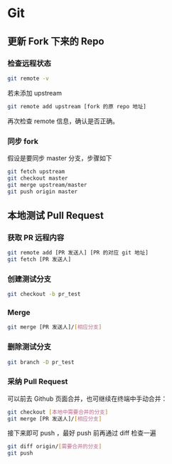 # Git

## 更新 Fork 下来的 Repo

### 检查远程状态

```bash
git remote -v
```

若未添加 upstream

```bash
git remote add upstream [fork 的原 repo 地址]
```

再次检查 remote 信息，确认是否正确。

### 同步 fork

假设是要同步 master 分支，步骤如下

```bash
git fetch upstream
git checkout master
git merge upstream/master
git push origin master
```

## 本地测试 Pull Request

### 获取 PR 远程内容

```bash
git remote add [PR 发送人] [PR 的对应 git 地址]
git fetch [PR 发送人]
```
### 创建测试分支

```bash
git checkout -b pr_test
```

### Merge

```bash
git merge [PR 发送人]/[相应分支]
```

### 删除测试分支

```bash
git branch -D pr_test
```

### 采纳 Pull Request

可以前去 Github 页面合并，也可继续在终端中手动合并：

```bash
git checkout [本地中需要合并的分支]
git merge [PR 发送人]/[相应分支]
```

接下来即可 push ，最好 push 前再通过 diff 检查一遍

```bash
git diff origin/[需要合并的分支]
git push
```